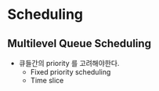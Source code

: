 # Scheduling

## Multilevel Queue Scheduling

* 큐들간의 priority 를 고려해야한다.
  * Fixed priority scheduling
  * Time slice

